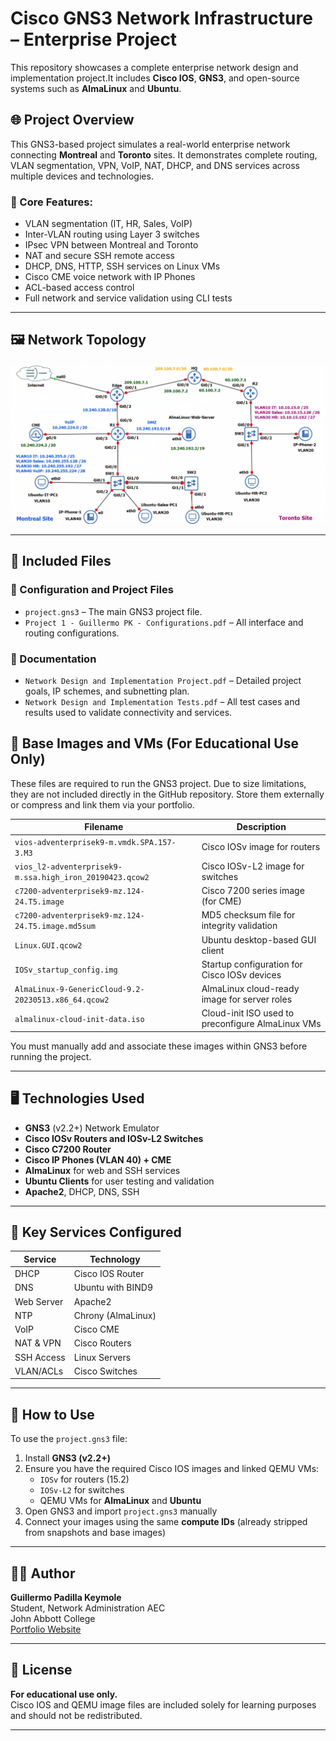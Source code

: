 # Cisco GNS3 Network Infrastructure – Enterprise Project

This repository showcases a complete enterprise network design and implementation project.It includes **Cisco IOS**, **GNS3**, and open-source systems such as **AlmaLinux** and **Ubuntu**.

## 🌐 Project Overview

This GNS3-based project simulates a real-world enterprise network connecting **Montreal** and **Toronto** sites. It demonstrates complete routing, VLAN segmentation, VPN, VoIP, NAT, DHCP, and DNS services across multiple devices and technologies.

### 🧠 Core Features:
- VLAN segmentation (IT, HR, Sales, VoIP)
- Inter-VLAN routing using Layer 3 switches
- IPsec VPN between Montreal and Toronto
- NAT and secure SSH remote access
- DHCP, DNS, HTTP, SSH services on Linux VMs
- Cisco CME voice network with IP Phones
- ACL-based access control
- Full network and service validation using CLI tests

---

## 🖼️ Network Topology

![Network Topology](Network%20Visual%20Topology.png)

---

## 🧰 Included Files

### 🔧 Configuration and Project Files
- `project.gns3` – The main GNS3 project file.
- `Project 1 - Guillermo PK - Configurations.pdf` – All interface and routing configurations.

### 📄 Documentation
- `Network Design and Implementation Project.pdf` – Detailed project goals, IP schemes, and subnetting plan.
- `Network Design and Implementation Tests.pdf` – All test cases and results used to validate connectivity and services.

## 💾 Base Images and VMs (For Educational Use Only)

These files are required to run the GNS3 project. Due to size limitations, they are not included directly in the GitHub repository. Store them externally or compress and link them via your portfolio.

| Filename | Description |
|----------|-------------|
| `vios-adventerprisek9-m.vmdk.SPA.157-3.M3` | Cisco IOSv image for routers |
| `vios_l2-adventerprisek9-m.ssa.high_iron_20190423.qcow2` | Cisco IOSv-L2 image for switches |
| `c7200-adventerprisek9-mz.124-24.T5.image` | Cisco 7200 series image (for CME) |
| `c7200-adventerprisek9-mz.124-24.T5.image.md5sum` | MD5 checksum file for integrity validation |
| `Linux.GUI.qcow2` | Ubuntu desktop-based GUI client |
| `IOSv_startup_config.img` | Startup configuration for Cisco IOSv devices |
| `AlmaLinux-9-GenericCloud-9.2-20230513.x86_64.qcow2` | AlmaLinux cloud-ready image for server roles |
| `almalinux-cloud-init-data.iso` | Cloud-init ISO used to preconfigure AlmaLinux VMs |

You must manually add and associate these images within GNS3 before running the project.

---

## 🖥 Technologies Used

- **GNS3** (v2.2+) Network Emulator
- **Cisco IOSv Routers and IOSv-L2 Switches**
- **Cisco C7200 Router**
- **Cisco IP Phones (VLAN 40) + CME**
- **AlmaLinux** for web and SSH services
- **Ubuntu Clients** for user testing and validation
- **Apache2**, DHCP, DNS, SSH

---

## 🧪 Key Services Configured

| Service | Technology |
|--------|------------|
| DHCP | Cisco IOS Router |
| DNS | Ubuntu with BIND9 |
| Web Server | Apache2 |
| NTP | Chrony (AlmaLinux) |
| VoIP | Cisco CME |
| NAT & VPN | Cisco Routers |
| SSH Access | Linux Servers |
| VLAN/ACLs | Cisco Switches |

---

## 🚀 How to Use

To use the `project.gns3` file:

1. Install **GNS3 (v2.2+)**
2. Ensure you have the required Cisco IOS images and linked QEMU VMs:
   - `IOSv` for routers (15.2)
   - `IOSv-L2` for switches
   - QEMU VMs for **AlmaLinux** and **Ubuntu**
3. Open GNS3 and import `project.gns3` manually
4. Connect your images using the same **compute IDs** (already stripped from snapshots and base images)

---

## 🧑‍💻 Author

**Guillermo Padilla Keymole**  
Student, Network Administration AEC  
John Abbott College  
[Portfolio Website](https://guillermopkeymole.github.io/GPKTechPortfolio/)  

---

## 📜 License

**For educational use only.**  
Cisco IOS and QEMU image files are included solely for learning purposes and should not be redistributed.

---
